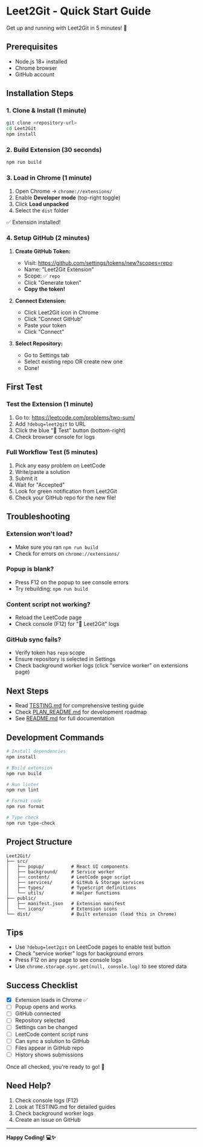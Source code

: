 # Leet2Git - Quick Start Guide

Get up and running with Leet2Git in 5 minutes! 🚀

## Prerequisites

- Node.js 18+ installed
- Chrome browser
- GitHub account

## Installation Steps

### 1. Clone & Install (1 minute)

```bash
git clone <repository-url>
cd Leet2Git
npm install
```

### 2. Build Extension (30 seconds)

```bash
npm run build
```

### 3. Load in Chrome (1 minute)

1. Open Chrome → `chrome://extensions/`
2. Enable **Developer mode** (top-right toggle)
3. Click **Load unpacked**
4. Select the `dist` folder

✅ Extension installed!

### 4. Setup GitHub (2 minutes)

1. **Create GitHub Token:**
   - Visit: https://github.com/settings/tokens/new?scopes=repo
   - Name: "Leet2Git Extension"
   - Scope: ✅ `repo`
   - Click "Generate token"
   - **Copy the token!**

2. **Connect Extension:**
   - Click Leet2Git icon in Chrome
   - Click "Connect GitHub"
   - Paste your token
   - Click "Connect"

3. **Select Repository:**
   - Go to Settings tab
   - Select existing repo OR create new one
   - Done!

## First Test

### Test the Extension (1 minute)

1. Go to: https://leetcode.com/problems/two-sum/
2. Add `?debug=leet2git` to URL
3. Click the blue "🧪 Test" button (bottom-right)
4. Check browser console for logs

### Full Workflow Test (5 minutes)

1. Pick any easy problem on LeetCode
2. Write/paste a solution
3. Submit it
4. Wait for "Accepted"
5. Look for green notification from Leet2Git
6. Check your GitHub repo for the new file!

## Troubleshooting

### Extension won't load?
- Make sure you ran `npm run build`
- Check for errors on `chrome://extensions/`

### Popup is blank?
- Press F12 on the popup to see console errors
- Try rebuilding: `npm run build`

### Content script not working?
- Reload the LeetCode page
- Check console (F12) for "🚀 Leet2Git" logs

### GitHub sync fails?
- Verify token has `repo` scope
- Ensure repository is selected in Settings
- Check background worker logs (click "service worker" on extensions page)

## Next Steps

- Read [TESTING.md](./TESTING.md) for comprehensive testing guide
- Check [PLAN_README.md](./PLAN_README.md) for development roadmap
- See [README.md](./README.md) for full documentation

## Development Commands

```bash
# Install dependencies
npm install

# Build extension
npm run build

# Run linter
npm run lint

# Format code
npm run format

# Type check
npm run type-check
```

## Project Structure

```
Leet2Git/
├── src/
│   ├── popup/          # React UI components
│   ├── background/     # Service worker
│   ├── content/        # LeetCode page script
│   ├── services/       # GitHub & Storage services
│   ├── types/          # TypeScript definitions
│   └── utils/          # Helper functions
├── public/
│   ├── manifest.json   # Extension manifest
│   └── icons/          # Extension icons
└── dist/               # Built extension (load this in Chrome)
```

## Tips

- Use `?debug=leet2git` on LeetCode pages to enable test button
- Check "service worker" logs for background errors
- Press F12 on any page to see console logs
- Use `chrome.storage.sync.get(null, console.log)` to see stored data

## Success Checklist

- [x] Extension loads in Chrome ✅
- [ ] Popup opens and works
- [ ] GitHub connected
- [ ] Repository selected
- [ ] Settings can be changed
- [ ] LeetCode content script runs
- [ ] Can sync a solution to GitHub
- [ ] Files appear in GitHub repo
- [ ] History shows submissions

Once all checked, you're ready to go! 🎉

## Need Help?

1. Check console logs (F12)
2. Look at TESTING.md for detailed guides
3. Check background worker logs
4. Create an issue on GitHub

---

**Happy Coding! 💻✨**

